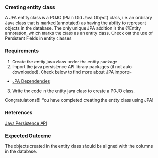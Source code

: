 ### Creating entity class
A JPA entity class is a POJO (Plain Old Java Object) class, i.e. an ordinary Java class that is marked (annotated) as having the ability to represent objects in the database. The only unique JPA addition is the @Entity annotation, which marks the class as an entity class. Check out the use of Persistent Fields in entity classes.

### Requirements
1. Create the entity java class under the entity package.
2. Import the java persistence API library packages (if not auto downloaded). Check below to find more about JPA imports-
- [JPA Dependencies](https://www.jetbrains.com/help/idea/spring-support-tutorial.html#add-jpa-h2)
3. Write the code in the entity java class to create a POJO class.

Congratulations!!! You have completed creating the entity class using JPA!

### References
[Java Persistence API](https://www.infoworld.com/article/3379043/what-is-jpa-introduction-to-the-java-persistence-api.html)

### Expected Outcome
The objects created in the entity class should be aligned with the columns in the database.